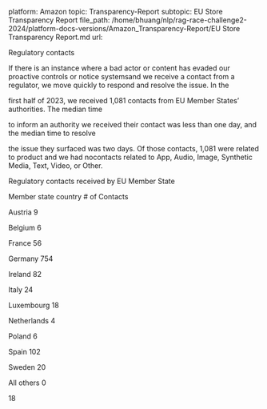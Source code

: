 platform: Amazon
topic: Transparency-Report
subtopic: EU Store Transparency Report
file_path: /home/bhuang/nlp/rag-race-challenge2-2024/platform-docs-versions/Amazon_Transparency-Report/EU Store Transparency Report.md
url: <EMPTY>

Regulatory contacts

If there is an instance where a bad actor or content has evaded our proactive controls or notice systemsand we receive a contact from a regulator, we move quickly to respond and resolve the issue. In the

first half of 2023, we received 1,081 contacts from EU Member States’ authorities. The median time

to inform an authority we received their contact was less than one day, and the median time to resolve

the issue they surfaced was two days. Of those contacts, 1,081 were related to product and we had nocontacts related to App, Audio, Image, Synthetic Media, Text, Video, or Other.



Regulatory contacts received by EU Member State



Member state country \# of Contacts

Austria 9

Belgium 6

France 56

Germany 754

Ireland 82

Italy 24

Luxembourg 18

Netherlands 4

Poland 6

Spain 102

Sweden 20

All others 0

18